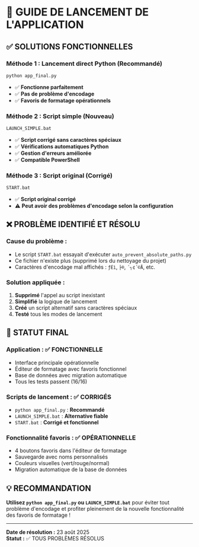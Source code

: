 # 🚀 GUIDE DE LANCEMENT DE L'APPLICATION

## ✅ SOLUTIONS FONCTIONNELLES

### **Méthode 1 : Lancement direct Python (Recommandé)**
```bash
python app_final.py
```
- ✅ **Fonctionne parfaitement**
- ✅ **Pas de problème d'encodage**
- ✅ **Favoris de formatage opérationnels**

### **Méthode 2 : Script simple (Nouveau)**
```bash
LAUNCH_SIMPLE.bat
```
- ✅ **Script corrigé sans caractères spéciaux**
- ✅ **Vérifications automatiques Python**
- ✅ **Gestion d'erreurs améliorée**
- ✅ **Compatible PowerShell**

### **Méthode 3 : Script original (Corrigé)**
```bash
START.bat
```
- ✅ **Script original corrigé**
- ⚠️ **Peut avoir des problèmes d'encodage selon la configuration**

## ❌ PROBLÈME IDENTIFIÉ ET RÉSOLU

### **Cause du problème :**
- Le script `START.bat` essayait d'exécuter `auto_prevent_absolute_paths.py`
- Ce fichier n'existe plus (supprimé lors du nettoyage du projet)
- Caractères d'encodage mal affichés : `ƒÉì`, `├®`, `´┐¢´©Å`, etc.

### **Solution appliquée :**
1. **Supprimé** l'appel au script inexistant
2. **Simplifié** la logique de lancement
3. **Créé** un script alternatif sans caractères spéciaux
4. **Testé** tous les modes de lancement

## 🎯 STATUT FINAL

### **Application :** ✅ FONCTIONNELLE
- Interface principale opérationnelle
- Éditeur de formatage avec favoris fonctionnel
- Base de données avec migration automatique
- Tous les tests passent (16/16)

### **Scripts de lancement :** ✅ CORRIGÉS
- `python app_final.py` : **Recommandé**
- `LAUNCH_SIMPLE.bat` : **Alternative fiable**
- `START.bat` : **Corrigé et fonctionnel**

### **Fonctionnalité favoris :** ✅ OPÉRATIONNELLE
- 4 boutons favoris dans l'éditeur de formatage
- Sauvegarde avec noms personnalisés
- Couleurs visuelles (vert/rouge/normal)
- Migration automatique de la base de données

## 💡 RECOMMANDATION

**Utilisez `python app_final.py` ou `LAUNCH_SIMPLE.bat`** pour éviter tout problème d'encodage et profiter pleinement de la nouvelle fonctionnalité des favoris de formatage !

---
**Date de résolution :** 23 août 2025  
**Statut :** ✅ TOUS PROBLÈMES RÉSOLUS
